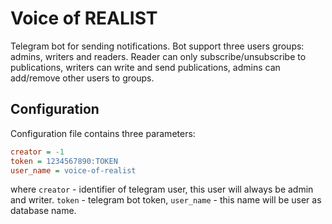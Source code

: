 # Voice of REALIST

Telegram bot for sending notifications. Bot support three users groups: admins, writers and readers. Reader can only
subscribe/unsubscribe to publications, writers can write and send publications, admins can add/remove other users to
groups.

## Configuration

Configuration file contains three parameters:

```ini
creator = -1
token = 1234567890:TOKEN
user_name = voice-of-realist
```

where `creator` - identifier of telegram user, this user will always be admin and writer. `token` - telegram bot token,
`user_name` - this name will be user as database name.
